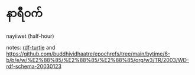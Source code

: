 # နာရီဝက်
nayiiwet (half-hour)

notes: [rdf-turtle](./bytime/fuller/entity/prop/0-5/2/o/g/p/y/o/com/github/w3c/rdf-turtle/commit/1a6fe53.patch/README.md) and https://github.com/buddhividhaatre/epochrefs/tree/main/bytime/6-b/b/e/w/%E2%88%85/%E2%88%85/%E2%88%85/org/w3/TR/2003/WD-rdf-schema-20030123
